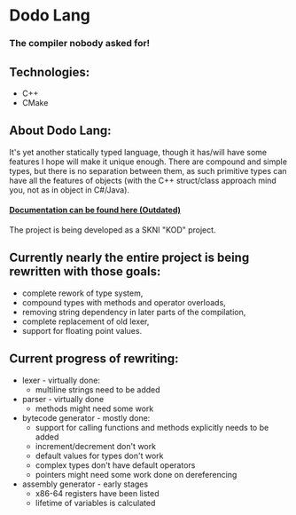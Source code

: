 # Dodo Lang

### The compiler nobody asked for!

## Technologies:
- C++
- CMake

## About Dodo Lang:
It's yet another statically typed language, though it has/will have some features I hope will make it unique enough. There are compound and simple types, but there is no separation between them, as such primitive types can have all the features of objects (with the C++ struct/class approach mind you, not as in object in C#/Java).

#### [Documentation can be found here (Outdated)](./Dodo-lang/documentation/Index.md)

The project is being developed as a SKNI "KOD" project.

## Currently nearly the entire project is being rewritten with those goals:
- complete rework of type system,
- compound types with methods and operator overloads,
- removing string dependency in later parts of the compilation,
- complete replacement of old lexer,
- support for floating point values.

## Current progress of rewriting:
- lexer - virtually done:
    - multiline strings need to be added
- parser - virtually done
    - methods might need some work
- bytecode generator - mostly done:
  - support for calling functions and methods explicitly needs to be added
  - increment/decrement don't work
  - default values for types don't work
  - complex types don't have default operators
  - pointers might need some work done on dereferencing
- assembly generator - early stages
  - x86-64 registers have been listed
  - lifetime of variables is calculated